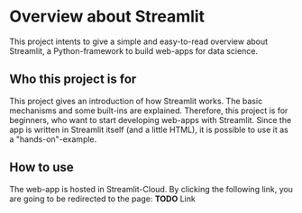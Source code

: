 # Overview about Streamlit

This project intents to give a simple and
easy-to-read overview about Streamlit,
a Python-framework to build web-apps
for data science.

## Who this project is for

This project gives an introduction of how
Streamlit works. The basic mechanisms
and some built-ins are explained.
Therefore, this project is for beginners,
who want to start developing web-apps with
Streamlit.
Since the app is written in Streamlit itself
(and a little HTML), it is possible to use
it as a "hands-on"-example.

## How to use

The web-app is hosted in Streamlit-Cloud.
By clicking the following link, you are
going to be redirected to the page:
**TODO** Link
